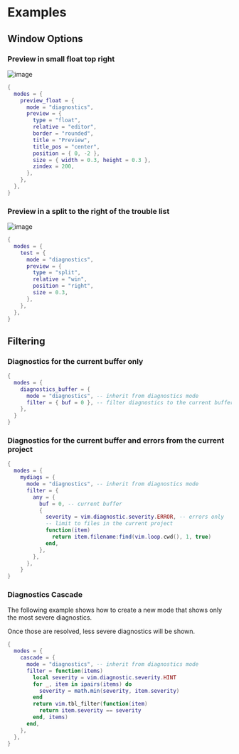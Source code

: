 # Examples

## Window Options

### Preview in small float top right

![image](https://github.com/folke/trouble.nvim/assets/292349/f422b8fd-579e-427b-87d3-62daab85d2e0)

```lua
{
  modes = {
    preview_float = {
      mode = "diagnostics",
      preview = {
        type = "float",
        relative = "editor",
        border = "rounded",
        title = "Preview",
        title_pos = "center",
        position = { 0, -2 },
        size = { width = 0.3, height = 0.3 },
        zindex = 200,
      },
    },
  },
}
```

### Preview in a split to the right of the trouble list

![image](https://github.com/folke/trouble.nvim/assets/292349/adfa02df-b3dd-4c90-af3c-41683c0b5356)

```lua
{
  modes = {
    test = {
      mode = "diagnostics",
      preview = {
        type = "split",
        relative = "win",
        position = "right",
        size = 0.3,
      },
    },
  },
}
```

## Filtering

### Diagnostics for the current buffer only

```lua
{
  modes = {
    diagnostics_buffer = {
      mode = "diagnostics", -- inherit from diagnostics mode
      filter = { buf = 0 }, -- filter diagnostics to the current buffer
    },
  }
}
```

### Diagnostics for the current buffer and errors from the current project

```lua
{
  modes = {
    mydiags = {
      mode = "diagnostics", -- inherit from diagnostics mode
      filter = {
        any = {
          buf = 0, -- current buffer
          {
            severity = vim.diagnostic.severity.ERROR, -- errors only
            -- limit to files in the current project
            function(item)
              return item.filename:find(vim.loop.cwd(), 1, true)
            end,
          },
        },
      },
    }
}
```

### Diagnostics Cascade

The following example shows how to create a new mode that
shows only the most severe diagnostics.

Once those are resolved, less severe diagnostics will be shown.

```lua
{
  modes = {
    cascade = {
      mode = "diagnostics", -- inherit from diagnostics mode
      filter = function(items)
        local severity = vim.diagnostic.severity.HINT
        for _, item in ipairs(items) do
          severity = math.min(severity, item.severity)
        end
        return vim.tbl_filter(function(item)
          return item.severity == severity
        end, items)
      end,
    },
  },
}
```
